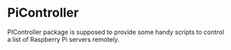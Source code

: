 # PiController

PIController package is supposed to provide some handy scripts to control a list of Raspberry Pi servers remotely. 
